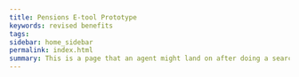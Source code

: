 ```yaml
---
title: Pensions E-tool Prototype
keywords: revised benefits
tags: 
sidebar: home_sidebar
permalink: index.html
summary: This is a page that an agent might land on after doing a search in the e-tool.
---
```




